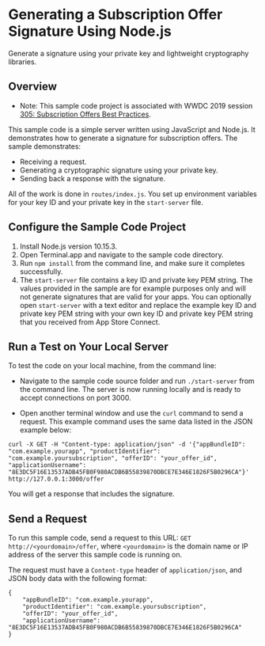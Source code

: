 # Generating a Subscription Offer Signature Using Node.js

Generate a signature using your private key and lightweight cryptography libraries.

## Overview

- Note: This sample code project is associated with WWDC 2019 session [305: Subscription Offers Best Practices](https://developer.apple.com/videos/play/wwdc19/305/).

This sample code is a simple server written using JavaScript and Node.js. It demonstrates how to generate a signature for subscription offers.
The sample demonstrates:
* Receiving a request. 
* Generating a cryptographic signature using your private key.
* Sending back a response with the signature.

All of the work is done in `routes/index.js`. You set up environment variables for your key ID and your private key in the `start-server` file.

## Configure the Sample Code Project

1. Install Node.js version 10.15.3.
2. Open Terminal.app and navigate to the sample code directory.
3. Run `npm install` from the command line, and make sure it completes successfully.
4. The `start-server` file contains a key ID and private key PEM string. The values provided in the sample are for example purposes only and will not generate signatures that are valid for your apps.
You can optionally open `start-server` with a text editor and replace the example key ID and private key PEM string with your own key ID and private key PEM string that you received from App Store Connect. 

## Run a Test on Your Local Server

To test the code on your local machine, from the command line:
* Navigate to the sample code source folder and run `./start-server` from the command line. The server is now running locally and is ready to accept connections on port 3000.

* Open another terminal window and use the `curl` command to send a request. This example command uses the same data listed in the JSON example below: 

```
curl -X GET -H "Content-type: application/json" -d '{"appBundleID": "com.example.yourapp", "productIdentifier": "com.example.yoursubscription", "offerID": "your_offer_id", "applicationUsername": "8E3DC5F16E13537ADB45FB0F980ACDB6B55839870DBCE7E346E1826F5B0296CA"}' http://127.0.0.1:3000/offer
```

You will get a response that includes the signature.

## Send a Request

To run this sample code, send a request to this URL: `GET http://<yourdomain>/offer`, where `<yourdomain>` is the domain name or IP address of the server this sample code is running on.

The request must have a `Content-type` header of `application/json`, and JSON body data with the following format:

```
{
    "appBundleID": "com.example.yourapp",
    "productIdentifier": "com.example.yoursubscription",
    "offerID": "your_offer_id",
    "applicationUsername": "8E3DC5F16E13537ADB45FB0F980ACDB6B55839870DBCE7E346E1826F5B0296CA"
}
```
